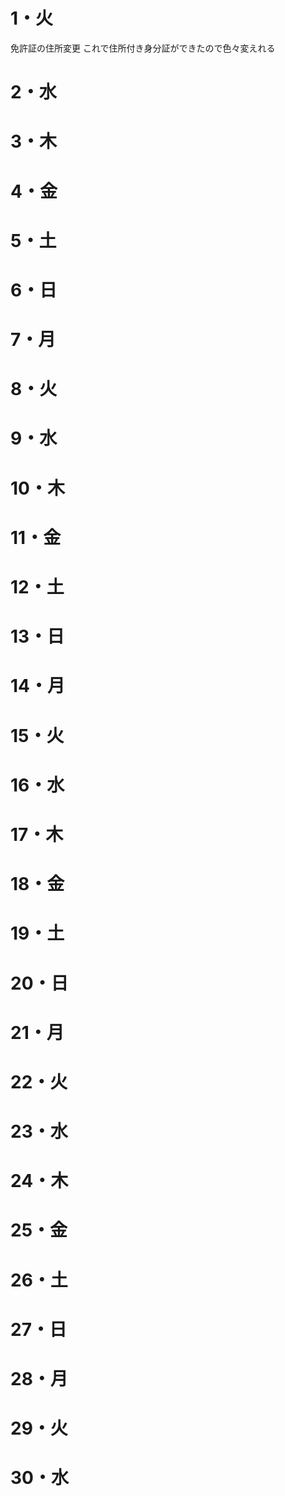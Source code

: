 # 1・火
免許証の住所変更
	これで住所付き身分証ができたので色々変えれる
# 2・水

# 3・木

# 4・金

# 5・土

# 6・日

# 7・月

# 8・火

# 9・水

# 10・木

# 11・金

# 12・土

# 13・日

# 14・月

# 15・火

# 16・水

# 17・木

# 18・金

# 19・土

# 20・日

# 21・月

# 22・火

# 23・水

# 24・木

# 25・金

# 26・土

# 27・日

# 28・月

# 29・火

# 30・水